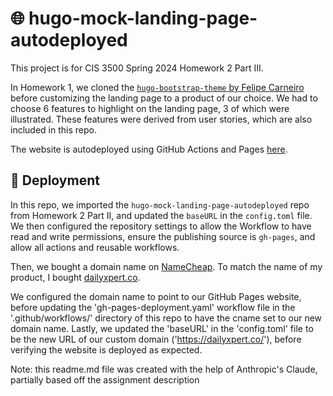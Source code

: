 # 🌐 hugo-mock-landing-page-autodeployed

This project is for CIS 3500 Spring 2024 Homework 2 Part III.

In Homework 1, we cloned the [`hugo-bootstrap-theme` by Felipe Carneiro](https://github.com/filipecarneiro/hugo-bootstrap-theme) before customizing the landing page to a product of our choice. We had to choose 6 features to highlight on the landing page, 3 of which were illustrated. These features were derived from user stories, which are also included in this repo.

The website is autodeployed using GitHub Actions and Pages [here](https://kamatro1.github.io/hugo-mock-landing-page-autodeployed/).

## 🚀 Deployment

In this repo, we imported the `hugo-mock-landing-page-autodeployed` repo from Homework 2 Part II, and updated the `baseURL` in the `config.toml` file. We then configured the repository settings to allow the Workflow to have read and write permissions, ensure the publishing source is `gh-pages`, and allow all actions and reusable workflows.

Then, we bought a domain name on [NameCheap](https://www.namecheap.com). To match the name of my product, I bought [dailyxpert.co](https://dailyxpert.co/). 

We configured the domain name to point to our GitHub Pages website, before updating the 'gh-pages-deployment.yaml' workflow file in the '.github/workflows/' directory of this repo to have the cname set to our new domain name. Lastly, we updated the 'baseURL' in the 'config.toml' file to be the new URL of our custom domain ('https://dailyxpert.co/'), before verifying the website is deployed as expected. 

Note: this readme.md file was created with the help of Anthropic's Claude, partially based off the assignment description
